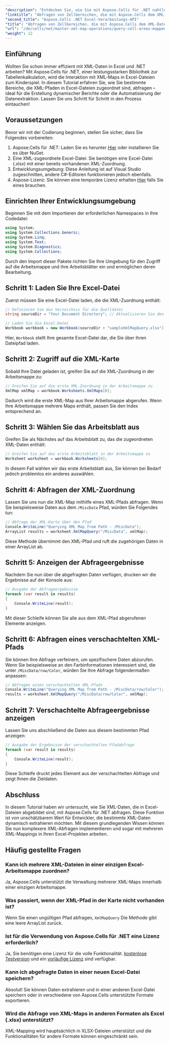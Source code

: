 ```yaml
---
"description": "Entdecken Sie, wie Sie mit Aspose.Cells für .NET nahtlos mit XML-Daten in Excel arbeiten. Dieses umfassende Tutorial führt Sie durch die Abfrage von Zellbereichen, die XML-Pfaden zugeordnet sind. So können Sie die Datenextraktion automatisieren und mühelos dynamische Berichte erstellen."
"linktitle": "Abfragen von Zellbereichen, die mit Aspose.Cells dem XML-Datenzuordnungspfad zugeordnet sind"
"second_title": "Aspose.Cells .NET Excel-Verarbeitungs-API"
"title": "Abfragen von Zellbereichen, die mit Aspose.Cells dem XML-Datenzuordnungspfad zugeordnet sind"
"url": "/de/cells/net/master-xml-map-operations/query-cell-areas-mapped-to-xml-data-map-path/"
"weight": 12
---
```


## Einführung

Wollten Sie schon immer effizient mit XML-Daten in Excel und .NET arbeiten? Mit Aspose.Cells für .NET, einer leistungsstarken Bibliothek zur Tabellenkalkulation, wird die Interaktion mit XML-Maps in Excel-Dateien zum Kinderspiel. In diesem Tutorial erfahren Sie, wie Sie bestimmte Bereiche, die XML-Pfaden in Excel-Dateien zugeordnet sind, abfragen – ideal für die Erstellung dynamischer Berichte oder die Automatisierung der Datenextraktion. Lassen Sie uns Schritt für Schritt in den Prozess eintauchen!

## Voraussetzungen

Bevor wir mit der Codierung beginnen, stellen Sie sicher, dass Sie Folgendes vorbereiten:

1. Aspose.Cells für .NET: Laden Sie es herunter [Hier](https://releases.aspose.com/cells/net/) oder installieren Sie es über NuGet.
2. Eine XML-zugeordnete Excel-Datei: Sie benötigen eine Excel-Datei (.xlsx) mit einer bereits vorhandenen XML-Zuordnung.
3. Entwicklungsumgebung: Diese Anleitung ist auf Visual Studio zugeschnitten, andere C#-Editoren funktionieren jedoch ebenfalls.
4. Aspose-Lizenz: Sie können eine temporäre Lizenz erhalten [Hier](https://purchase.aspose.com/temporary-license/) falls Sie eines brauchen.

## Einrichten Ihrer Entwicklungsumgebung

Beginnen Sie mit dem Importieren der erforderlichen Namespaces in Ihre Codedatei:

```csharp
using System;
using System.Collections.Generic;
using System.Linq;
using System.Text;
using System.Diagnostics;
using System.Collections;
```

Durch den Import dieser Pakete richten Sie Ihre Umgebung für den Zugriff auf die Arbeitsmappe und ihre Arbeitsblätter ein und ermöglichen deren Bearbeitung.

## Schritt 1: Laden Sie Ihre Excel-Datei

Zuerst müssen Sie eine Excel-Datei laden, die die XML-Zuordnung enthält:

```csharp
// Definieren Sie das Verzeichnis für die Quelldatei
string sourceDir = "Your Document Directory"; // Aktualisieren Sie den Pfad entsprechend

// Laden Sie die Excel-Datei
Workbook workbook = new Workbook(sourceDir + "sampleXmlMapQuery.xlsx");
```

Hier, `Workbook` stellt Ihre gesamte Excel-Datei dar, die Sie über ihren Dateipfad laden.

## Schritt 2: Zugriff auf die XML-Karte

Sobald Ihre Datei geladen ist, greifen Sie auf die XML-Zuordnung in der Arbeitsmappe zu:

```csharp
// Greifen Sie auf die erste XML-Zuordnung in der Arbeitsmappe zu
XmlMap xmlMap = workbook.Worksheets.XmlMaps[0];
```

Dadurch wird die erste XML-Map aus Ihrer Arbeitsmappe abgerufen. Wenn Ihre Arbeitsmappe mehrere Maps enthält, passen Sie den Index entsprechend an.

## Schritt 3: Wählen Sie das Arbeitsblatt aus

Greifen Sie als Nächstes auf das Arbeitsblatt zu, das die zugeordneten XML-Daten enthält:

```csharp
// Greifen Sie auf das erste Arbeitsblatt in der Arbeitsmappe zu
Worksheet worksheet = workbook.Worksheets[0];
```

In diesem Fall wählen wir das erste Arbeitsblatt aus, Sie können bei Bedarf jedoch problemlos ein anderes auswählen.

## Schritt 4: Abfragen der XML-Zuordnung

Lassen Sie uns nun die XML-Map mithilfe eines XML-Pfads abfragen. Wenn Sie beispielsweise Daten aus dem `/MiscData` Pfad, würden Sie Folgendes tun:

```csharp
// Abfrage der XML-Karte über den Pfad
Console.WriteLine("Querying XML Map from Path - /MiscData");
ArrayList results = worksheet.XmlMapQuery("/MiscData", xmlMap);
```

Diese Methode übernimmt den XML-Pfad und ruft die zugehörigen Daten in einer ArrayList ab.

## Schritt 5: Anzeigen der Abfrageergebnisse

Nachdem Sie nun über die abgefragten Daten verfügen, drucken wir die Ergebnisse auf der Konsole aus:

```csharp
// Ausgabe der Abfrageergebnisse
foreach (var result in results)
{
    Console.WriteLine(result);
}
```

Mit dieser Schleife können Sie alle aus dem XML-Pfad abgerufenen Elemente anzeigen.

## Schritt 6: Abfragen eines verschachtelten XML-Pfads

Sie können Ihre Abfrage verfeinern, um spezifischere Daten abzurufen. Wenn Sie beispielsweise an den Farbinformationen interessiert sind, die unter `/MiscData/row/Color`, würden Sie Ihre Abfrage folgendermaßen anpassen:

```csharp
// Abfragen eines verschachtelten XML-Pfads
Console.WriteLine("Querying XML Map from Path - /MiscData/row/Color");
results = worksheet.XmlMapQuery("/MiscData/row/Color", xmlMap);
```

## Schritt 7: Verschachtelte Abfrageergebnisse anzeigen

Lassen Sie uns abschließend die Daten aus diesem bestimmten Pfad anzeigen:

```csharp
// Ausgabe der Ergebnisse der verschachtelten Pfadabfrage
foreach (var result in results)
{
    Console.WriteLine(result);
}
```

Diese Schleife druckt jedes Element aus der verschachtelten Abfrage und zeigt Ihnen die Zieldaten.

## Abschluss

In diesem Tutorial haben wir untersucht, wie Sie XML-Daten, die in Excel-Dateien abgebildet sind, mit Aspose.Cells für .NET abfragen. Diese Funktion ist von unschätzbarem Wert für Entwickler, die bestimmte XML-Daten dynamisch extrahieren möchten. Mit diesem grundlegenden Wissen können Sie nun komplexere XML-Abfragen implementieren und sogar mit mehreren XML-Mappings in Ihren Excel-Projekten arbeiten. 

## Häufig gestellte Fragen

### Kann ich mehrere XML-Dateien in einer einzigen Excel-Arbeitsmappe zuordnen?  
Ja, Aspose.Cells unterstützt die Verwaltung mehrerer XML-Maps innerhalb einer einzigen Arbeitsmappe.

### Was passiert, wenn der XML-Pfad in der Karte nicht vorhanden ist?  
Wenn Sie einen ungültigen Pfad abfragen, `XmlMapQuery` Die Methode gibt eine leere ArrayList zurück.

### Ist für die Verwendung von Aspose.Cells für .NET eine Lizenz erforderlich?  
Ja, Sie benötigen eine Lizenz für die volle Funktionalität. [kostenlose Testversion](https://releases.aspose.com/) und ein [vorläufige Lizenz](https://purchase.aspose.com/temporary-license/) sind verfügbar.

### Kann ich abgefragte Daten in einer neuen Excel-Datei speichern?  
Absolut! Sie können Daten extrahieren und in einer anderen Excel-Datei speichern oder in verschiedene von Aspose.Cells unterstützte Formate exportieren.

### Wird die Abfrage von XML-Maps in anderen Formaten als Excel (.xlsx) unterstützt?  
XML-Mapping wird hauptsächlich in XLSX-Dateien unterstützt und die Funktionalitäten für andere Formate können eingeschränkt sein.